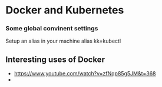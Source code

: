 # Docker and Kubernetes 

### Some global convinent settings
Setup an alias in your machine alias kk=kubectl

## Interesting uses of Docker
- <https://www.youtube.com/watch?v=zfNqp85g5JM&t=368>
- 